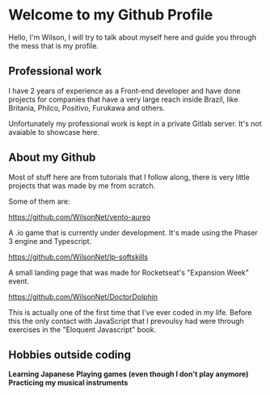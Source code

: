 # Welcome to my Github Profile

Hello, I'm Wilson, I will try to talk about myself here and guide you through the mess that is my profile.

## Professional work

I have 2 years of experience as a Front-end developer and have done projects for companies that have a very large reach inside Brazil, like Britania, Philco, Positivo, Furukawa and others. 

Unfortunately my professional work is kept in a private Gitlab server. It's not avaiable to showcase here.

## About my Github
Most of stuff here are from tutorials that I follow along, there is very little projects that was made by me from scratch.

Some of them are:

https://github.com/WilsonNet/vento-aureo

A .io game that is currently under development. It's made using the Phaser 3 engine and Typescript.

https://github.com/WilsonNet/lp-softskills

A small landing page that was made for Rocketseat's "Expansion Week" event.

https://github.com/WilsonNet/DoctorDolphin

This is actually one of the first time that I've ever coded in my life. Before this the only contact with JavaScript that I prevoulsy had were through exercises in the "Eloquent Javascript" book.



## Hobbies outside coding

**Learning Japanese**
**Playing games (even though I don't play anymore)**
**Practicing my musical instruments**

